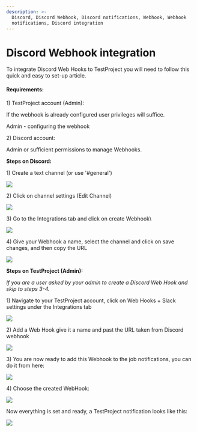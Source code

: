 ```yaml
---
description: >-
  Discord, Discord Webhook, Discord notifications, Webhook, Webhook
  notifications, Discord integration
---
```


# Discord Webhook integration

To integrate Discord Web Hooks to TestProject you will need to follow this quick and easy to set-up article.

#### **Requirements:** <a href="#h_88eeb82397" id="h_88eeb82397"></a>

1\) TestProject account (Admin):

If the webhook is already configured user privileges will suffice.

Admin - configuring the webhook

2\) Discord account:

Admin or sufficient permissions to manage Webhooks.

**Steps on Discord:**

1\) Create a text channel (or use '#general')

![](<../../.gitbook/assets/image (558) (1).png>)

2\) Click on channel settings (Edit Channel)

![](<../../.gitbook/assets/image (561).png>)

3\) Go to the Integrations tab and click on create Webhook\


![](<../../.gitbook/assets/image (461) (1).png>)

4\) Give your Webhook a name, select the channel and click on save changes, and then copy the URL

![](<../../.gitbook/assets/image (482) (1).png>)

**Steps on TestProject (Admin):**

_If you are a user asked by your admin to create a Discord Web Hook and skip to steps 3-4._

1\) Navigate to your TestProject account, click on Web Hooks + Slack settings under the Integrations tab

![](<../../.gitbook/assets/image (545).png>)

2\) Add a Web Hook give it a name and past the URL taken from Discord webhook

![](<../../.gitbook/assets/image (487).png>)

3\) You are now ready to add this Webhook to the job notifications, you can do it from here:

![](<../../.gitbook/assets/image (569).png>)

4\) Choose the created WebHook:

![](<../../.gitbook/assets/image (464).png>)

Now everything is set and ready, a TestProject notification looks like this:

![](<../../.gitbook/assets/image (494).png>)
